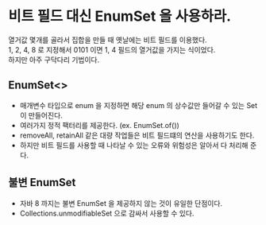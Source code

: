 # 비트 필드 대신 EnumSet 을 사용하라.

열거값 몇개를 골라서 집합을 만들 때 옛날에는 비트 필드를 이용했다.  
1, 2, 4, 8 로 지정해서 0101 이면 1, 4 필드의 열거값을 가지는 식이었다.  
하지만 아주 구닥다리 기법이다.

## EnumSet<>
 - 매개변수 타입으로 enum 을 지정하면 해당 enum 의 상수값만 들어갈 수 있는 Set 이 만들어진다.
 - 여러가지 정적 팩터리를 제공한다. (ex. EnumSet.of())
 - removeAll, retainAll 같은 대량 작업들은 비트 필드떄의 연산을 사용하기도 한다.
 - 하지만 비트 필드를 사용할 때 나타날 수 있는 오류와 위험성은 알아서 다 처리해 준다.
 
## 불변 EnumSet
 - 자바 8 까지는 불변 EnumSet 을 제공하지 않는 것이 유일한 단점이다.
 - Collections.unmodifiableSet 으로 감싸서 사용할 수 있다.